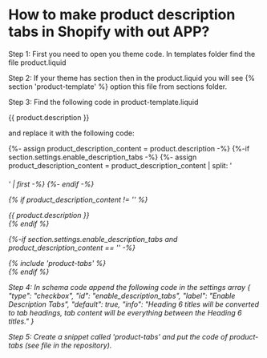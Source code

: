 # How to make product description tabs in Shopify with out APP?

Step 1: First you need to open you theme code. In templates folder find the file product.liquid

Step 2: If your theme has section then in the product.liquid you will see {% section 'product-template' %} option this file from sections folder.

Step 3: Find the following code in product-template.liquid

{{ product.description }}

and replace it with the following code:

{%- assign product_description_content = product.description -%}
{%-if section.settings.enable_description_tabs -%}
  {%- assign product_description_content = product_description_content | split: '<h6>' | first -%}
{%- endif -%}

{% if product_description_content != '' %}
  <div id="product-description">
    {{ product.description }}
  </div>
{% endif %}

{%-if section.settings.enable_description_tabs and product_description_content == '' -%}
  <div id="product-description">
    {% include 'product-tabs' %}
  </div>
{% endif  %}

Step 4: In schema code append the following code in the settings array
{
  "type": "checkbox",
  "id": "enable_description_tabs",
  "label": "Enable Description Tabs",
  "default": true,
  "info": "Heading 6 titles will be converted to tab headings, tab content will be everything between the Heading 6 titles."
}

Step 5: Create a snippet called 'product-tabs' and put the code of product-tabs (see file in the repository).
